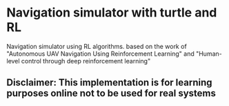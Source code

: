# Navigation simulator with turtle and RL
Navigation simulator using RL algorithms. based on the work of "Autonomous UAV Navigation Using Reinforcement Learning" and "Human-level control through deep reinforcement
learning" 
## Disclaimer: This implementation is for learning purposes online not to be used for real systems
